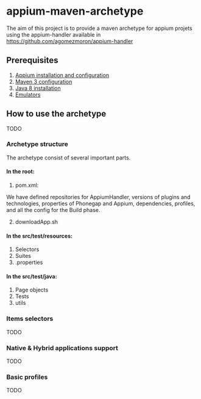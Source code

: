 # appium-maven-archetype
The aim of this project is to provide a maven archetype for appium projets using the appium-handler available in https://github.com/agomezmoron/appium-handler 

## Prerequisites
1. [Appium installation and configuration](/Documentation/prerequisites/appiumInstall.md)
2. [Maven 3 configuration](/Documentation/prerequisites/maven3Installation.md)
3. [Java 8 installation](/Documentation/prerequisites/jave8Installation.md)
4. [Emulators](/Documentation/prerequisites/emulatorsInstallation.md)


## How to use the archetype
TODO

### Archetype structure
The archetype consist of several important parts.

#### In the root:

1. pom.xml:

We have defined repositories for AppiumHandler, versions of plugins and technologies, properties of Phonegap and Appium, dependencies, profiles, and all the config for the Build phase.

2. downloadApp.sh

#### In the src/test/resources:

1. Selectors
2. Suites
3. .properties

#### In the src/test/java:

1. Page objects
2. Tests
3. utils

### Items selectors
TODO

### Native & Hybrid applications support
TODO

### Basic profiles
TODO
